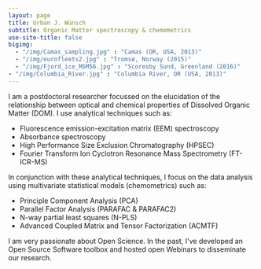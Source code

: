 ```yaml
---
layout: page
title: Urban J. Wünsch
subtitle: Organic Matter spectroscopy & chemometrics
use-site-title: false
bigimg: 
  - "/img/Camas_sampling.jpg" : "Camas (OR, USA, 2013)"
  - "/img/eurofleets2.jpg" : "Tromsø, Norway (2015)"
  - "/img/Fjord_ice_MSM56.jpg" : "Scoresby Sund, Greenland (2016)"
- "/img/Columbia_River.jpg" : "Columbia River, OR (USA, 2013)"
---
```


I am a postdoctoral researcher focussed on the elucidation of the relationship between optical and chemical properties of Dissolved Organic Matter (DOM). I use analytical techniques such as:

- Fluorescence emission-excitation matrix (EEM) spectroscopy
- Absorbance spectroscopy
- High Performance Size Exclusion Chromatography (HPSEC)
- Fourier Transform Ion Cyclotron Resonance Mass Spectrometry (FT-ICR-MS)

In conjunction with these analytical techniques, I focus on the data analysis using multivariate statistical models (chemometrics) such as:

- Principle Component Analysis (PCA)
- Parallel Factor Analysis (PARAFAC & PARAFAC2)
- N-way partial least squares (N-PLS)
- Advanced Coupled Matrix and Tensor Factorization (ACMTF)

I am very passionate about Open Science. In the past, I've developed an Open Source Software toolbox and hosted open Webinars to disseminate our research.
